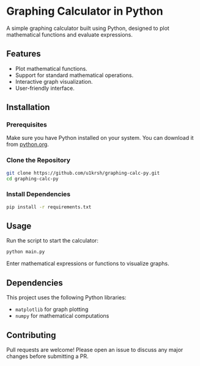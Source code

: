 # Graphing Calculator in Python

A simple graphing calculator built using Python, designed to plot mathematical functions and evaluate expressions.

## Features
- Plot mathematical functions.
- Support for standard mathematical operations.
- Interactive graph visualization.
- User-friendly interface.

## Installation

### Prerequisites
Make sure you have Python installed on your system. You can download it from [python.org](https://www.python.org/).

### Clone the Repository
```bash
git clone https://github.com/u1krsh/graphing-calc-py.git
cd graphing-calc-py
```

### Install Dependencies
```bash
pip install -r requirements.txt
```

## Usage
Run the script to start the calculator:
```bash
python main.py
```
Enter mathematical expressions or functions to visualize graphs.

## Dependencies
This project uses the following Python libraries:
- `matplotlib` for graph plotting
- `numpy` for mathematical computations

## Contributing
Pull requests are welcome! Please open an issue to discuss any major changes before submitting a PR.

